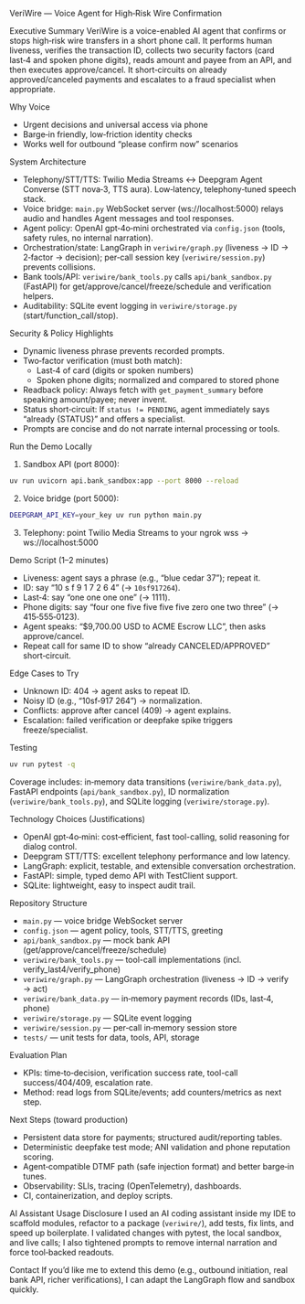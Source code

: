 VeriWire — Voice Agent for High‑Risk Wire Confirmation 

Executive Summary
VeriWire is a voice-enabled AI agent that confirms or stops high‑risk wire transfers in a short phone call. It performs human liveness, verifies the transaction ID, collects two security factors (card last‑4 and spoken phone digits), reads amount and payee from an API, and then executes approve/cancel. It short‑circuits on already approved/canceled payments and escalates to a fraud specialist when appropriate.

Why Voice
- Urgent decisions and universal access via phone
- Barge‑in friendly, low‑friction identity checks
- Works well for outbound “please confirm now” scenarios

System Architecture
- Telephony/STT/TTS: Twilio Media Streams ↔ Deepgram Agent Converse (STT nova‑3, TTS aura). Low‑latency, telephony‑tuned speech stack.
- Voice bridge: `main.py` WebSocket server (ws://localhost:5000) relays audio and handles Agent messages and tool responses.
- Agent policy: OpenAI gpt‑4o‑mini orchestrated via `config.json` (tools, safety rules, no internal narration).
- Orchestration/state: LangGraph in `veriwire/graph.py` (liveness → ID → 2‑factor → decision); per‑call session key (`veriwire/session.py`) prevents collisions.
- Bank tools/API: `veriwire/bank_tools.py` calls `api/bank_sandbox.py` (FastAPI) for get/approve/cancel/freeze/schedule and verification helpers.
- Auditability: SQLite event logging in `veriwire/storage.py` (start/function_call/stop).

Security & Policy Highlights
- Dynamic liveness phrase prevents recorded prompts.
- Two‑factor verification (must both match):
  - Last‑4 of card (digits or spoken numbers)
  - Spoken phone digits; normalized and compared to stored phone
- Readback policy: Always fetch with `get_payment_summary` before speaking amount/payee; never invent.
- Status short‑circuit: If `status != PENDING`, agent immediately says “already {STATUS}” and offers a specialist.
- Prompts are concise and do not narrate internal processing or tools.

Run the Demo Locally
1) Sandbox API (port 8000):
```bash
uv run uvicorn api.bank_sandbox:app --port 8000 --reload
```
2) Voice bridge (port 5000):
```bash
DEEPGRAM_API_KEY=your_key uv run python main.py
```
3) Telephony: point Twilio Media Streams to your ngrok wss → ws://localhost:5000

Demo Script (1–2 minutes)
- Liveness: agent says a phrase (e.g., “blue cedar 37”); repeat it.
- ID: say “10 s f 9 1 7 2 6 4” (→ `10sf917264`).
- Last‑4: say “one one one one” (→ 1111).
- Phone digits: say “four one five five five five zero one two three” (→ 415‑555‑0123).
- Agent speaks: “$9,700.00 USD to ACME Escrow LLC”, then asks approve/cancel.
- Repeat call for same ID to show “already CANCELED/APPROVED” short‑circuit.

Edge Cases to Try
- Unknown ID: 404 → agent asks to repeat ID.
- Noisy ID (e.g., “10sf‑917 264”) → normalization.
- Conflicts: approve after cancel (409) → agent explains.
- Escalation: failed verification or deepfake spike triggers freeze/specialist.

Testing
```bash
uv run pytest -q
```
Coverage includes: in‑memory data transitions (`veriwire/bank_data.py`), FastAPI endpoints (`api/bank_sandbox.py`), ID normalization (`veriwire/bank_tools.py`), and SQLite logging (`veriwire/storage.py`).

Technology Choices (Justifications)
- OpenAI gpt‑4o‑mini: cost‑efficient, fast tool-calling, solid reasoning for dialog control.
- Deepgram STT/TTS: excellent telephony performance and low latency.
- LangGraph: explicit, testable, and extensible conversation orchestration.
- FastAPI: simple, typed demo API with TestClient support.
- SQLite: lightweight, easy to inspect audit trail.

Repository Structure
- `main.py` — voice bridge WebSocket server
- `config.json` — agent policy, tools, STT/TTS, greeting
- `api/bank_sandbox.py` — mock bank API (get/approve/cancel/freeze/schedule)
- `veriwire/bank_tools.py` — tool-call implementations (incl. verify_last4/verify_phone)
- `veriwire/graph.py` — LangGraph orchestration (liveness → ID → verify → act)
- `veriwire/bank_data.py` — in‑memory payment records (IDs, last‑4, phone)
- `veriwire/storage.py` — SQLite event logging
- `veriwire/session.py` — per‑call in‑memory session store
- `tests/` — unit tests for data, tools, API, storage

Evaluation Plan
- KPIs: time‑to‑decision, verification success rate, tool-call success/404/409, escalation rate.
- Method: read logs from SQLite/events; add counters/metrics as next step.

Next Steps (toward production)
- Persistent data store for payments; structured audit/reporting tables.
- Deterministic deepfake test mode; ANI validation and phone reputation scoring.
- Agent‑compatible DTMF path (safe injection format) and better barge‑in tunes.
- Observability: SLIs, tracing (OpenTelemetry), dashboards.
- CI, containerization, and deploy scripts.

AI Assistant Usage Disclosure
I used an AI coding assistant inside my IDE to scaffold modules, refactor to a package (`veriwire/`), add tests, fix lints, and speed up boilerplate. I validated changes with pytest, the local sandbox, and live calls; I also tightened prompts to remove internal narration and force tool‑backed readouts.

Contact
If you’d like me to extend this demo (e.g., outbound initiation, real bank API, richer verifications), I can adapt the LangGraph flow and sandbox quickly.